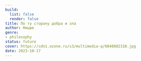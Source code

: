 ```yaml
---
build:
  list: false
  render: false
title: По ту сторону добра и зла
author: Ницше
genre:
- philosophy
status: future
cover: https://cdn1.ozone.ru/s3/multimedia-q/6040882310.jpg
date: 2023-10-17
---
```


